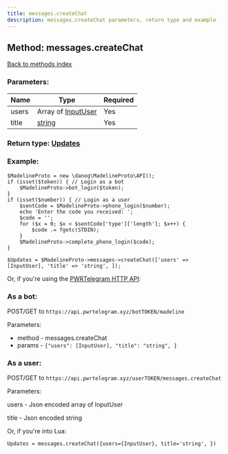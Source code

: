 ```yaml
---
title: messages.createChat
description: messages.createChat parameters, return type and example
---
```

## Method: messages.createChat  
[Back to methods index](index.md)


### Parameters:

| Name     |    Type       | Required |
|----------|---------------|----------|
|users|Array of [InputUser](../types/InputUser.md) | Yes|
|title|[string](../types/string.md) | Yes|


### Return type: [Updates](../types/Updates.md)

### Example:


```
$MadelineProto = new \danog\MadelineProto\API();
if (isset($token)) { // Login as a bot
    $MadelineProto->bot_login($token);
}
if (isset($number)) { // Login as a user
    $sentCode = $MadelineProto->phone_login($number);
    echo 'Enter the code you received: ';
    $code = '';
    for ($x = 0; $x < $sentCode['type']['length']; $x++) {
        $code .= fgetc(STDIN);
    }
    $MadelineProto->complete_phone_login($code);
}

$Updates = $MadelineProto->messages->createChat(['users' => [InputUser], 'title' => 'string', ]);
```

Or, if you're using the [PWRTelegram HTTP API](https://pwrtelegram.xyz):

### As a bot:

POST/GET to `https://api.pwrtelegram.xyz/botTOKEN/madeline`

Parameters:

* method - messages.createChat
* params - `{"users": [InputUser], "title": "string", }`



### As a user:

POST/GET to `https://api.pwrtelegram.xyz/userTOKEN/messages.createChat`

Parameters:

users - Json encoded  array of InputUser

title - Json encoded string




Or, if you're into Lua:

```
Updates = messages.createChat({users={InputUser}, title='string', })
```

